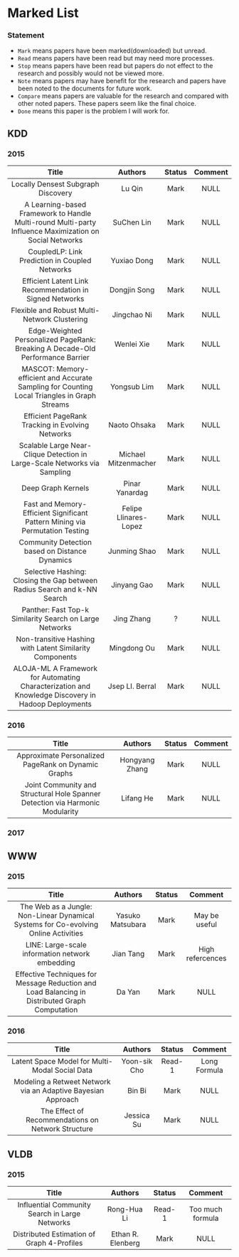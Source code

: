 # Marked List

### Statement
- `Mark` means papers have been marked(downloaded) but unread.
- `Read` means papers have been read but may need more processes.
- `Stop` means papers have been read but papers do not effect to the research and possibly would not be viewed more.
- `Note` means papers may have benefit for the research and papers have been noted to the documents for future work.
- `Compare` means papers are valuable for the research and compared with other noted papers. These papers seem like the final choice.
- `Done` means this paper is the problem I will work for.

## KDD

### 2015
| Title | Authors | Status | Comment |
| :---: | :-----: | :----: | :-----: |
| Locally Densest Subgraph Discovery | Lu Qin | Mark | NULL |
| A Learning-based Framework to Handle Multi-round Multi-party Influence Maximization on Social Networks | SuChen Lin | Mark | NULL |
| CoupledLP: Link Prediction in Coupled Networks | Yuxiao Dong | Mark | NULL |
| Efficient Latent Link Recommendation in Signed Networks | Dongjin Song | Mark | NULL |
| Flexible and Robust Multi-Network Clustering | Jingchao Ni | Mark | NULL |
| Edge-Weighted Personalized PageRank: Breaking A Decade-Old Performance Barrier | Wenlei Xie | Mark | NULL |
| MASCOT: Memory-efficient and Accurate Sampling for Counting Local Triangles in Graph Streams | Yongsub Lim | Mark | NULL |
| Efficient PageRank Tracking in Evolving Networks | Naoto Ohsaka | Mark | NULL |
| Scalable Large Near-Clique Detection in Large-Scale Networks via Sampling | Michael Mitzenmacher | Mark | NULL |
| Deep Graph Kernels | Pinar Yanardag | Mark | NULL |
| Fast and Memory-Efficient Significant Pattern Mining via Permutation Testing | Felipe Llinares-Lopez | Mark | NULL |
| Community Detection based on Distance Dynamics | Junming Shao | Mark | NULL |
| Selective Hashing: Closing the Gap between Radius Search and k-NN Search | Jinyang Gao | Mark | NULL |
| Panther: Fast Top-k Similarity Search on Large Networks | Jing Zhang | ? | NULL |
| Non-transitive Hashing with Latent Similarity Components | Mingdong Ou | Mark | NULL |
| ALOJA-ML A Framework for Automating Characterization and Knowledge Discovery in Hadoop Deployments | Jsep LI. Berral | Mark | NULL |

### 2016
| Title | Authors | Status | Comment |
| :---: | :-----: | :----: | :-----: |
| Approximate Personalized PageRank on Dynamic Graphs | Hongyang Zhang | Mark | NULL |
| Joint Community and Structural Hole Spanner Detection via Harmonic Modularity | Lifang He | Mark | NULL |

### 2017

## WWW

### 2015
| Title | Authors | Status | Comment |
| :---: | :-----: | :----: | :-----: |
| The Web as a Jungle: Non-Linear Dynamical Systems for Co-evolving Online Activities | Yasuko Matsubara | Mark | May be useful |
| LINE: Large-scale information network embedding | Jian Tang | Mark | High refercences |
| Effective Techniques for Message Reduction and Load Balancing in Distributed Graph Computation | Da Yan | Mark | NULL |

### 2016
| Title | Authors | Status | Comment |
| :---: | :-----: | :----: | :-----: |
| Latent Space Model for Multi-Modal Social Data | Yoon-sik Cho | Read-1 | Long Formula |
| Modeling a Retweet Network via an Adaptive Bayesian Approach | Bin Bi | Mark | NULL |
| The Effect of Recommendations on Network Structure | Jessica Su | Mark | NULL |

## VLDB

### 2015
| Title | Authors | Status | Comment |
| :---: | :-----: | :----: | :-----: |
| Influential Community Search in Large Networks | Rong-Hua Li | Read-1 | Too much formula |
| Distributed Estimation of Graph 4-Profiles | Ethan R. Elenberg | Mark | NULL |